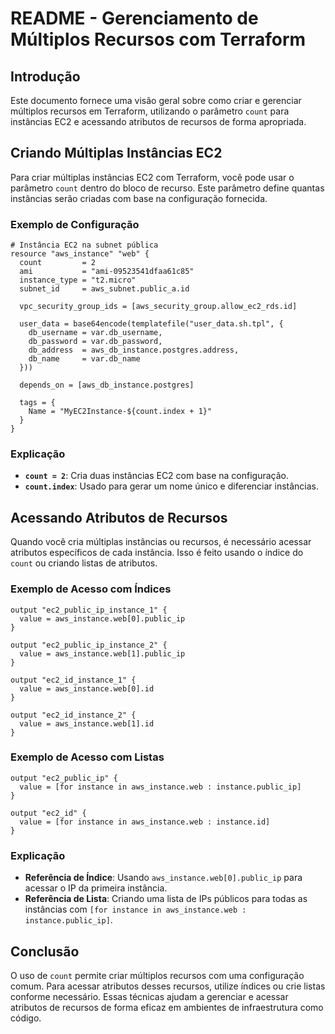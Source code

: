 # README - Gerenciamento de Múltiplos Recursos com Terraform

## Introdução

Este documento fornece uma visão geral sobre como criar e gerenciar múltiplos recursos em Terraform, utilizando o parâmetro `count` para instâncias EC2 e acessando atributos de recursos de forma apropriada.

## Criando Múltiplas Instâncias EC2

Para criar múltiplas instâncias EC2 com Terraform, você pode usar o parâmetro `count` dentro do bloco de recurso. Este parâmetro define quantas instâncias serão criadas com base na configuração fornecida.

### Exemplo de Configuração

```hcl
# Instância EC2 na subnet pública
resource "aws_instance" "web" {
  count         = 2
  ami           = "ami-09523541dfaa61c85"
  instance_type = "t2.micro"
  subnet_id     = aws_subnet.public_a.id
  
  vpc_security_group_ids = [aws_security_group.allow_ec2_rds.id]

  user_data = base64encode(templatefile("user_data.sh.tpl", {
    db_username = var.db_username,
    db_password = var.db_password,
    db_address  = aws_db_instance.postgres.address,
    db_name     = var.db_name
  }))

  depends_on = [aws_db_instance.postgres]

  tags = {
    Name = "MyEC2Instance-${count.index + 1}"
  }
}
```

### Explicação

- **`count = 2`**: Cria duas instâncias EC2 com base na configuração.
- **`count.index`**: Usado para gerar um nome único e diferenciar instâncias.

## Acessando Atributos de Recursos

Quando você cria múltiplas instâncias ou recursos, é necessário acessar atributos específicos de cada instância. Isso é feito usando o índice do `count` ou criando listas de atributos.

### Exemplo de Acesso com Índices

```hcl
output "ec2_public_ip_instance_1" {
  value = aws_instance.web[0].public_ip
}

output "ec2_public_ip_instance_2" {
  value = aws_instance.web[1].public_ip
}

output "ec2_id_instance_1" {
  value = aws_instance.web[0].id
}

output "ec2_id_instance_2" {
  value = aws_instance.web[1].id
}
```

### Exemplo de Acesso com Listas

```hcl
output "ec2_public_ip" {
  value = [for instance in aws_instance.web : instance.public_ip]
}

output "ec2_id" {
  value = [for instance in aws_instance.web : instance.id]
}
```

### Explicação

- **Referência de Índice**: Usando `aws_instance.web[0].public_ip` para acessar o IP da primeira instância.
- **Referência de Lista**: Criando uma lista de IPs públicos para todas as instâncias com `[for instance in aws_instance.web : instance.public_ip]`.

## Conclusão

O uso de `count` permite criar múltiplos recursos com uma configuração comum. Para acessar atributos desses recursos, utilize índices ou crie listas conforme necessário. Essas técnicas ajudam a gerenciar e acessar atributos de recursos de forma eficaz em ambientes de infraestrutura como código.
